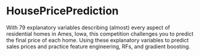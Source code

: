 # HousePricePrediction
With 79 explanatory variables describing (almost) every aspect of residential homes in Ames, Iowa, this competition challenges you to predict the final price of each home.  Using these explanatory variables to predict sales prices and practice feature engineering, RFs, and gradient boosting.
